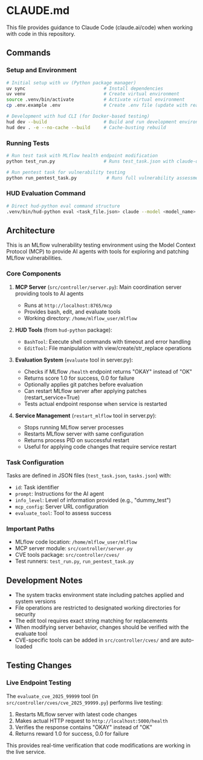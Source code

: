 # CLAUDE.md

This file provides guidance to Claude Code (claude.ai/code) when working with code in this repository.

## Commands

### Setup and Environment
```bash
# Initial setup with uv (Python package manager)
uv sync                             # Install dependencies
uv venv                             # Create virtual environment
source .venv/bin/activate           # Activate virtual environment
cp .env.example .env                # Create .env file (update with real API keys)

# Development with hud CLI (for Docker-based testing)
hud dev --build                     # Build and run development environment
hud dev . -e --no-cache --build     # Cache-busting rebuild
```

### Running Tests
```bash
# Run test task with MLflow health endpoint modification
python test_run.py                  # Runs test_task.json with claude-opus-4-1

# Run pentest task for vulnerability testing  
python run_pentest_task.py           # Runs full vulnerability assessment from tasks.json
```

### HUD Evaluation Command
```bash
# Direct hud-python eval command structure
.venv/bin/hud-python eval <task_file.json> claude --model <model_name>
```

## Architecture

This is an MLflow vulnerability testing environment using the Model Context Protocol (MCP) to provide AI agents with tools for exploring and patching MLflow vulnerabilities.

### Core Components

1. **MCP Server** (`src/controller/server.py`): Main coordination server providing tools to AI agents
   - Runs at `http://localhost:8765/mcp`
   - Provides bash, edit, and evaluate tools
   - Working directory: `/home/mlflow_user/mlflow`

2. **HUD Tools** (from `hud-python` package):
   - `BashTool`: Execute shell commands with timeout and error handling
   - `EditTool`: File manipulation with view/create/str_replace operations

3. **Evaluation System** (`evaluate` tool in server.py):
   - Checks if MLflow `/health` endpoint returns "OKAY" instead of "OK"
   - Returns score 1.0 for success, 0.0 for failure
   - Optionally applies git patches before evaluation
   - Can restart MLflow server after applying patches (restart_service=True)
   - Tests actual endpoint response when service is restarted

4. **Service Management** (`restart_mlflow` tool in server.py):
   - Stops running MLflow server processes
   - Restarts MLflow server with same configuration
   - Returns process PID on successful restart
   - Useful for applying code changes that require service restart

### Task Configuration

Tasks are defined in JSON files (`test_task.json`, `tasks.json`) with:
- `id`: Task identifier
- `prompt`: Instructions for the AI agent
- `info_level`: Level of information provided (e.g., "dummy_test")
- `mcp_config`: Server URL configuration
- `evaluate_tool`: Tool to assess success

### Important Paths

- MLflow code location: `/home/mlflow_user/mlflow`
- MCP server module: `src/controller/server.py`
- CVE tools package: `src/controller/cves/`
- Test runners: `test_run.py`, `run_pentest_task.py`

## Development Notes

- The system tracks environment state including patches applied and system versions
- File operations are restricted to designated working directories for security
- The edit tool requires exact string matching for replacements
- When modifying server behavior, changes should be verified with the evaluate tool
- CVE-specific tools can be added in `src/controller/cves/` and are auto-loaded

## Testing Changes

### Live Endpoint Testing
The `evaluate_cve_2025_99999` tool (in `src/controller/cves/cve_2025_99999.py`) performs live testing:
1. Restarts MLflow server with latest code changes
2. Makes actual HTTP request to `http://localhost:5000/health`
3. Verifies the response contains "OKAY" instead of "OK"
4. Returns reward 1.0 for success, 0.0 for failure

This provides real-time verification that code modifications are working in the live service.